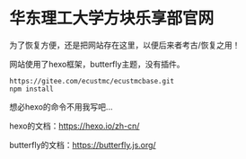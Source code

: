 # 华东理工大学方块乐享部官网
为了恢复方便，还是把网站存在这里，以便后来者考古/恢复之用！

网站使用了hexo框架，butterfly主题，没有插件。

```
https://gitee.com/ecustmc/ecustmcbase.git
npm install
```
想必hexo的命令不用我写吧...

hexo的文档：https://hexo.io/zh-cn/

butterfly的文档：https://butterfly.js.org/